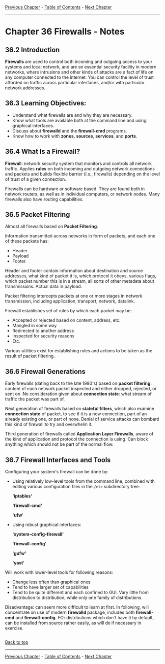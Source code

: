 [Previous Chapter](../Ch35-networkdevconf/notes_Ch35.md) - [Table of Contents](../README.md#table-of-contents) - [Next Chapter](../Ch37-systemsusd/notes_Ch37.md)

---

# Chapter 36 Firewalls - Notes

## 36.2 Introduction
**Firewalls** are used to control both incoming and outgoing access to your systems and local network, and are an essential security facility in modern networks, where intrusions and other kinds of attacks are a fact of life on any computer connected to the internet. You can control the level of trust afforded on traffic across particular interfaces, and/or with particular network addresses.

## 36.3 Learning Objectives:
- Understand what firewalls are and why they are necessary.
- Know what tools are available both at the command line and using graphical interfaces.
- Discuss about **firewalld** and the **firewall-cmd** programs.
- Know how to work with **zones**, **sources**, **services**, and **ports**.

## 36.4 What Is a Firewall?
**Firewall**: network security system that monitors and controls all network traffic. Applies **rules** on both incoming and outgoing network connections and packets and builds flexible barrier (i.e., firewalls) depending on the level of trust of a given connection.

Firewalls can be hardware or software based. They are found both in network routers, as well as in individual computers, or network nodes. Many firewalls also have routing capabilities.

## 36.5 Packet Filtering
Almost all firewalls based on **Packet Filtering**.

Information transmitted across networks in form of packets, and each one of these packets has:
- Header
- Payload
- Footer.

Header and footer contain information about destination and source addresses, what kind of packet it is, which protocol it obeys, various flags, which packet number this is in a stream, all sorts of other metadata about transmissions. Actual data in payload.

Packet filtering intercepts packets at one or more stages in network transmission, including application, transport, network, datalink.

Firewall establishes set of rules by which each packet may be:
- Accepted or rejected based on content, address, etc.
- Mangled in some way
- Redirected to another address
- Inspected for security reasons
- Etc.

Various utilities exist for establishing rules and actions to be taken as the result of packet filtering.

## 36.6 Firewall Generations
Early firewalls (dating back to the late 1980's) based on **packet filtering**: content of each network packet inspected and either dropped, rejected, or sent on. No consideration given about **connection state**: what stream of traffic the packet was part of.

Next generation of firewalls based on **stateful filters**, which also examine **connection state** of packet, to see if it is a new connection, part of an already existing one, or part of none. Denial of service attacks can bombard this kind of firewall to try and overwhelm it.

Third generation of firewalls called **Application Layer Firewalls**, aware of the kind of application and protocol the connection is using. Can block anything which should not be part of the normal flow.

## 36.7 Firewall Interfaces and Tools
Configuring your system's firewall can be done by:
- Using relatively low-level tools from the command line, combined with editing various configuration files in the `/etc` subdirectory tree:

    **'iptables'**

    **'firewall-cmd'**

    **'ufw'**

- Using robust graphical interfaces:

    **'system-config-firewall'**

    **'firewall-config'**

    **'gufw'**

    **'yast'**

Will work with lower-level tools for following reasons:
- Change less often than graphical ones
- Tend to have larger set of capabilities
- Tend to be quite different and each confined to GUI. Vary little from distribution to distribution, while only one family of distributions

Disadvantage: can seem more difficult to learn at first. In following, will concentrate on use of modern **firewalld** package, includes both **firewall-cmd** and **firewall-config**. FOr distributions which don't have it by default, can be installed from source rather easily, as will do if necessary in exercise.




##

[Back to top](#)

---

[Previous Chapter](../Ch35-networkdevconf/notes_Ch35.md) - [Table of Contents](../README.md#table-of-contents) - [Next Chapter](../Ch37-systemsusd/notes_Ch37.md)
